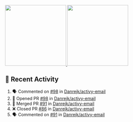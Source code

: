 <a href="https://github.com/anuraghazra/github-readme-stats">
  <img height=200 src="https://readme-stats-danrejk.vercel.app/api?username=Danrejk&theme=github_dark&border_color=3d444d&count_private=true" />
</a>
<a href="https://github.com/anuraghazra/github-readme-stats">
  <img height=200 src="https://readme-stats-danrejk.vercel.app/api/top-langs/?username=Danrejk&layout=donut&theme=github_dark&border_color=3d444d&count_private=true" />
</a>

## 🚀 Recent Activity  
<!--START_SECTION:activity-->
1. 🗣 Commented on [#98](https://github.com/Danrejk/activy-email/pull/98#issuecomment-2831001450) in [Danrejk/activy-email](https://github.com/Danrejk/activy-email)
2. 💪 Opened PR [#98](https://github.com/Danrejk/activy-email/pull/98) in [Danrejk/activy-email](https://github.com/Danrejk/activy-email)
3. 🎉 Merged PR [#91](https://github.com/Danrejk/activy-email/pull/91) in [Danrejk/activy-email](https://github.com/Danrejk/activy-email)
4. ❌ Closed PR [#86](https://github.com/Danrejk/activy-email/pull/86) in [Danrejk/activy-email](https://github.com/Danrejk/activy-email)
5. 🗣 Commented on [#91](https://github.com/Danrejk/activy-email/pull/91#issuecomment-2830992677) in [Danrejk/activy-email](https://github.com/Danrejk/activy-email)
<!--END_SECTION:activity-->
